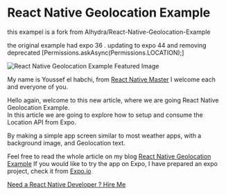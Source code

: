 # React Native Geolocation Example

this exampel is a fork from Alhydra/React-Native-Geolocation-Example

the original example had expo 36 .
updating to expo 44 and removing deprecated [Permissions.askAsync(Permissions.LOCATION);]

![React Native Geolocation Example Featured Image](https://reactnativemaster.com/wp-content/uploads/2019/12/React-Native-Geolocation-Example.png)

My name is Youssef el habchi, from [React Native Master](https://reactnativemaster.com) I welcome each and everyone of you.

Hello again, welcome to this new article, where we are going React Native Geolocation Example.  
In this article we are going to explore how to setup and consume the Location API from Expo.

By making a simple app screen similar to most weather apps, with a background image, and Geolocation text.

Feel free to read the whole article on my blog [React Native Geolocation Example](https://reactnativemaster.com/react-native-geolocation-example)
If you would like to try the app on Expo, I have prepared an expo project, check it from [Expo.io](https://expo.io/@alhydra/react-native-geolocation-example)

[Need a React Native Developer ? Hire Me](https://reactnativemaster.com/senior-react-native-developer-ready-to-go/)
